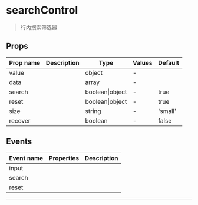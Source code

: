 # searchControl

> 行内搜索筛选器

## Props

| Prop name | Description | Type            | Values | Default |
| --------- | ----------- | --------------- | ------ | ------- |
| value     |             | object          | -      |         |
| data      |             | array           | -      |         |
| search    |             | boolean\|object | -      | true    |
| reset     |             | boolean\|object | -      | true    |
| size      |             | string          | -      | 'small' |
| recover   |             | boolean         | -      | false   |

## Events

| Event name | Properties | Description |
| ---------- | ---------- | ----------- |
| input      |            |
| search     |            |
| reset      |            |

---
